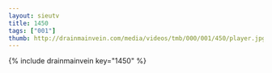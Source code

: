 ```yaml
--- 
layout: sieutv
title: 1450
tags: ["001"]
thumb: http://drainmainvein.com/media/videos/tmb/000/001/450/player.jpg
---
```

{% include drainmainvein key="1450" %} 

